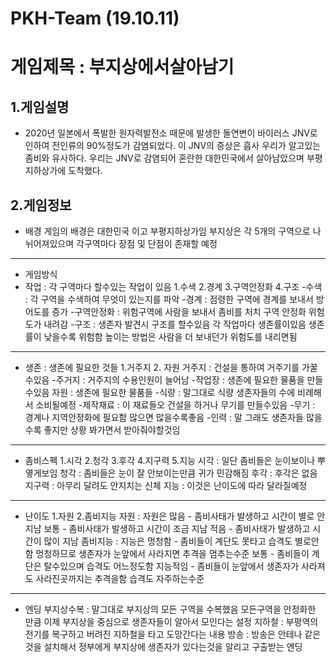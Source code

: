 PKH-Team (19.10.11)
===
# 게임제목 : 부지상에서살아남기

1.게임설명 
---
* 2020년 일본에서 폭발한 원자력발전소 때문에 발생한 돌연변이 바이러스 JNV로 인하여 전인류의 90%정도가 감염되었다. 이 JNV의 증상은 흡사 우리가 알고있는 좀비와 유사하다. 우리는 JNV로 감염되어 혼란한 대한민국에서 살아남았으며 부평지하상가에 도착했다.    

2.게임정보
---
* 배경
게임의 배경은 대한민국 이고 부평지하상가임 부지상은 각 5개의 구역으로 나뉘어져있으며
각구역마다 장점 및 단점이 존재할 예정
---
* 게임방식
* 작업 : 각 구역마다 할수있는 작업이 있음 
1.수색 2.경계 3.구역안정화 4.구조
-수색 : 각 구역을 수색하여 무엇이 있는지를 파악
-경계 : 점령한 구역에 경계를 보내서 방어도를 증가
-구역안정화 : 위험구역에 사람을 보내서 좀비를 처치 구역 안정화 위험도가 내려감
-구조 : 생존자 발견시 구조를 할수있음
각 작업마다 생존률이있음 생존률이 낮을수록 위험함 높이는 방법은 사람을 더 보내던가 위험도를 내리면됨
---
* 생존 : 생존에 필요한 것들
1.거주지 2. 자원
거주지 : 건설을 통하여 거주기를 가꿀수있음
-주거지 : 거주지의 수용인원이 늘어남
-작업장 : 생존에 필요한 물품을 만들수있음
자원 : 생존에 필요한 물품들
-식량 : 말그대로 식량 생존자들의 수에 비례해서 소비될예정
-제작재료 : 이 재료들오 건설을 하거나 무기를 만들수있음
-무기 : 경계나 지역안정화에 필요함 많으면 많을수록좋음
-인력 : 말 그래도 생존자들 많을수록 좋지만 상황 봐가면서 받아줘야할것임
---
* 좀비스펙
1.시각 2.청각 3.후각 4.지구력 5.지능
시각 : 일단 좀비들은 눈이보이나 뿌옇게보임
청각 : 좀비들은 눈이 잘 안보이는만큼 귀가 민감해짐
후각 : 후각은 없음
지구력 : 아무리 달려도 안지치는 신체
지능 : 이것은 난이도에 따라 달라질예정
---
* 난이도
1.자원 2.좀비지능
자원 : 자원은 많음 - 좀비사태가 발생하고 시간이 별로 안지남
             보통 - 좀비사태가 발생하고 시간이 조금 지남
             적음 - 좀비사태가 발생하고 시간이 많이 지남
좀비지능 : 지능은 멍청함 - 좀비들이 계단도 못타고 습격도 별로안함 멍청하므로 생존자가                     눈앞에서 사라지면 추격을 멈추는수준
                 보통 - 좀비들이 계단은 탈수있으며 습격도 어느정도함 
                 지능적임 - 좀비들이 눈앞에서 생존자가 사라져도 사라진곳까지는 추격을함 습격도 자주하는수준
---
* 엔딩
부지상수복 : 말그대로 부지상의 모든 구역을 수복했음 모든구역을 안정화한 만큼 이제 부지상을 중심으로 생존자들이 알아서 모인다는 설정
지하철 : 부평역의 전기를 복구하고 버려진 지하철을 타고 도망간다는 내용
방송 : 방송은 안테나 같은것을 설치해서 정부에게 부지상에 생존자가 있다는것을 알리고 구출받는 엔딩
